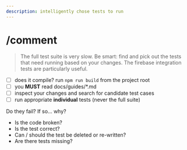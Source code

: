 ```yaml
---
description: intelligently chose tests to run
---
```


# /comment

> The full test suite is very slow.  Be smart: find and pick out the tests that need running based on your changes. The firebase integration tests are particularly useful.

- [ ] does it compile? run `npm run build` from the project root
- [ ] you **MUST** read docs/guides/*.md
- [ ] inspect your changes and search for candidate test cases
- [ ] run appropriate **individual** tests (never the full suite)

Do they fail?  If so... why? 

* Is the code broken?
* Is the test correct?
* Can / should the test be deleted or re-written?
* Are there tests missing?
